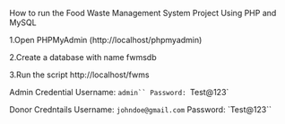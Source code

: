 How to run the Food Waste Management System Project Using PHP and MySQL

1.Open PHPMyAdmin (http://localhost/phpmyadmin)

2.Create a database with name fwmsdb

3.Run the script http://localhost/fwms

Admin Credential
Username: `admin``
Password: `Test@123`

Donor Credntails
Username: `johndoe@gmail.com`
Password: `Test@123``
